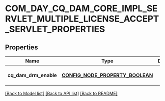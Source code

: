 # COM_DAY_CQ_DAM_CORE_IMPL_SERVLET_MULTIPLE_LICENSE_ACCEPT_SERVLET_PROPERTIES

## Properties
Name | Type | Description | Notes
------------ | ------------- | ------------- | -------------
**cq_dam_drm_enable** | [**CONFIG_NODE_PROPERTY_BOOLEAN**](configNodePropertyBoolean.md) |  | [optional] [default to null]

[[Back to Model list]](../README.md#documentation-for-models) [[Back to API list]](../README.md#documentation-for-api-endpoints) [[Back to README]](../README.md)


